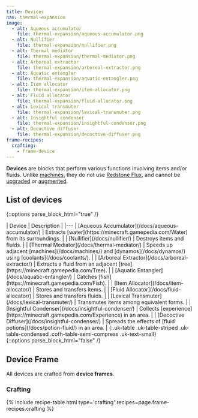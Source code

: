 ```yaml
---
title: Devices
nav: thermal-expansion
image:
  - alt: Aqueous accumulator
    file: thermal-expansion/aqueous-accumulator.png
  - alt: Nullifier
    file: thermal-expansion/nullifier.png
  - alt: Thermal mediator
    file: thermal-expansion/thermal-mediator.png
  - alt: Arboreal extractor
    file: thermal-expansion/arboreal-extractor.png
  - alt: Aquatic entangler
    file: thermal-expansion/aquatic-entangler.png
  - alt: Item allocator
    file: thermal-expansion/item-allocator.png
  - alt: Fluid allocator
    file: thermal-expansion/fluid-allocator.png
  - alt: Lexical transmuter
    file: thermal-expansion/lexical-transmuter.png
  - alt: Insightful condenser
    file: thermal-expansion/insightful-condenser.png
  - alt: Decoctive diffuser
    file: thermal-expansion/decoctive-diffuser.png
frame-recipes:
  crafting:
    - frame-device
---
```


**Devices** are blocks that perform various functions involving items and/or
fluids. Unlike [machines](/docs/machines/), they do not use [Redstone
Flux](/docs/redstone-flux/), and cannot be [upgraded](/docs/tiers/) or
[augmented](/docs/augments/).


List of devices
---------------

{::options parse_block_html="true" /}
<div class="uk-overflow-container">
| Device | Description |
|---
| [Aqueous Accumulator](/docs/aqueous-accumulator/) | Extracts [water](https://minecraft.gamepedia.com/Water) from its surroundings. |
| [Nullifier](/docs/nullifier/) | Destroys items and fluids. |
| [Thermal Mediator](/docs/thermal-mediator/) | Speeds up adjacent [machines](/docs/machines/) and [dynamos](/docs/dynamos/) using [coolants](/docs/coolants/). |
| [Arboreal Extractor](/docs/arboreal-extractor/) | Extracts a fluid from an adjacent [tree](https://minecraft.gamepedia.com/Tree). |
| [Aquatic Entangler](/docs/aquatic-entangler/) | Catches [fish](https://minecraft.gamepedia.com/Fish). |
| [Item Allocator](/docs/item-allocator/) | Stores and transfers items. |
| [Fluid Allocator](/docs/fluid-allocator/) | Stores and transfers fluids. |
| [Lexical Transmuter](/docs/lexical-transmuter/) | Transmutes items among equivalent forms. |
| [Insightful Condenser](/docs/insightful-condenser/) | Collects [experience](https://minecraft.gamepedia.com/Experience) in an area. |
| [Decoctive Diffuser](/docs/insightful-condenser/) | Spreads the effects of [fluid potions](/docs/potion-fluid/) in an area. |
{:.uk-table .uk-table-striped .uk-table-condensed .cofh-table-semi-compress .uk-text-small}
</div>
{::options parse_block_html="false" /}


Device Frame
------------

All devices are crafted from **device frames**.

### Crafting
{% include recipe-table.html type='crafting' recipes=page.frame-recipes.crafting %}
